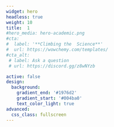 ```yaml
---
widget: hero
headless: true
weight: 10
title:  1
#hero_media: hero-academic.png
#cta:
#  label: '**Climbing the  Science**'
#  url: https://wowchemy.com/templates/
#cta_alt:
 # label: Ask a question
 # url: https://discord.gg/z8wNYzb

active: false   
design:
  background:
    gradient_end: '#1976d2'
    gradient_start: '#004ba0'
    text_color_light: true
advanced:
  css_class: fullscreen
---
```



